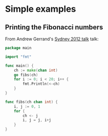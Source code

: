 # Simple examples


## Printing the Fibonacci numbers

From Andrew Gerrand's [Sydney 2012 talk][gerrand02] talk:

``` go
package main

import "fmt"

func main() {
    ch := make(chan int)
    go fibs(ch)
    for i := 0; i < 20; i++ {
        fmt.Println(<-ch)
    }
}

func fibs(ch chan int) {
    i, j := 0, 1
    for {
        ch <- j
        i, j = j, i+j
    }
}
```


[gerrand02]: http://talks.golang.org/2012/chat.slide#19
